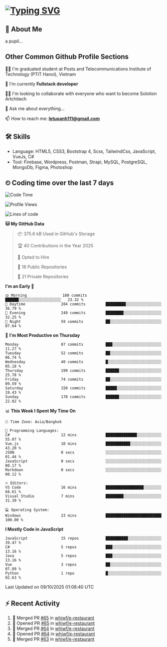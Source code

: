 # [![Typing SVG](https://readme-typing-svg.herokuapp.com?color=%23FFC83D&lines=Hi%2C+I'm+Le%2C+Tu+Oanh+%F0%9F%91%8B)](https://git.io/typing-svg)

## 🚀 About Me
a pupil...

<!-- ![GitHub metrics](https://metrics.lecoq.io/whiwf)   -->

## Other Common Github Profile Sections

👩‍🎓 I'm graduated student at Posts and Telecommunications Institute of Technology (PTIT Hanoi), Vietnam

🌱 I'm currently **Fullstack developer**

👯‍♀️ I'm looking to collaborate with everyone who want to become Solotion Artchitech

💬 Ask me about everything...

📫 How to reach me: **letuoanh111@gmail.com**

## 🛠 Skills
- Language: HTML5, CSS3, Bootstrap 4, Scss, TailwindCss, JavaScript, VueJs, C#
- Tool: Firebase, Wordpress, Postman, Strapi, MySQL, PostgreSQL, MongoDb, Figma, Photoshop

## ⏲ Coding time over the last 7 days
<!--START_SECTION:waka-->
![Code Time](http://img.shields.io/badge/Code%20Time-732%20hrs%203%20mins-blue)

![Profile Views](http://img.shields.io/badge/Profile%20Views-10-blue)

![Lines of code](https://img.shields.io/badge/From%20Hello%20World%20I%27ve%20Written-316.3%20thousand%20lines%20of%20code-blue)

**🐱 My GitHub Data** 

> 📦 375.6 kB Used in GitHub's Storage 
 > 
> 🏆 40 Contributions in the Year 2025
 > 
> 💼 Opted to Hire
 > 
> 📜 18 Public Repositories 
 > 
> 🔑 21 Private Repositories 
 > 
**I'm an Early 🐤** 

```text
🌞 Morning                180 commits         ██████░░░░░░░░░░░░░░░░░░░   23.32 % 
🌆 Daytime                284 commits         █████████░░░░░░░░░░░░░░░░   36.79 % 
🌃 Evening                249 commits         ████████░░░░░░░░░░░░░░░░░   32.25 % 
🌙 Night                  59 commits          ██░░░░░░░░░░░░░░░░░░░░░░░   07.64 % 
```
📅 **I'm Most Productive on Thursday** 

```text
Monday                   87 commits          ███░░░░░░░░░░░░░░░░░░░░░░   11.27 % 
Tuesday                  52 commits          ██░░░░░░░░░░░░░░░░░░░░░░░   06.74 % 
Wednesday                40 commits          █░░░░░░░░░░░░░░░░░░░░░░░░   05.18 % 
Thursday                 199 commits         ██████░░░░░░░░░░░░░░░░░░░   25.78 % 
Friday                   74 commits          ██░░░░░░░░░░░░░░░░░░░░░░░   09.59 % 
Saturday                 150 commits         █████░░░░░░░░░░░░░░░░░░░░   19.43 % 
Sunday                   170 commits         ██████░░░░░░░░░░░░░░░░░░░   22.02 % 
```


📊 **This Week I Spent My Time On** 

```text
🕑︎ Time Zone: Asia/Bangkok

💬 Programming Languages: 
C#                       12 mins             ██████████████░░░░░░░░░░░   55.07 % 
Vue.js                   10 mins             ███████████░░░░░░░░░░░░░░   43.20 % 
JSON                     0 secs              ░░░░░░░░░░░░░░░░░░░░░░░░░   01.44 % 
JavaScript               0 secs              ░░░░░░░░░░░░░░░░░░░░░░░░░   00.17 % 
Markdown                 0 secs              ░░░░░░░░░░░░░░░░░░░░░░░░░   00.12 % 

🔥 Editors: 
VS Code                  16 mins             █████████████████░░░░░░░░   68.61 % 
Visual Studio            7 mins              ████████░░░░░░░░░░░░░░░░░   31.39 % 

💻 Operating System: 
Windows                  23 mins             █████████████████████████   100.00 % 
```

**I Mostly Code in JavaScript** 

```text
JavaScript               15 repos            ██████████░░░░░░░░░░░░░░░   39.47 % 
C#                       5 repos             ███░░░░░░░░░░░░░░░░░░░░░░   13.16 % 
Java                     5 repos             ███░░░░░░░░░░░░░░░░░░░░░░   13.16 % 
Vue                      3 repos             ██░░░░░░░░░░░░░░░░░░░░░░░   07.89 % 
Python                   1 repo              █░░░░░░░░░░░░░░░░░░░░░░░░   02.63 % 
```




 Last Updated on 09/10/2025 01:08:40 UTC
<!--END_SECTION:waka-->

## ⚡ Recent Activity
<!-- [![Top Langs](https://github-readme-stats.vercel.app/api/top-langs/?username=whiwf&layout=compact&theme=radical&hide=css)](https://github.com/anuraghazra/github-readme-stats)
 -->
<!-- <p><img align="center" src="https://github-readme-streak-stats.herokuapp.com/?user=oanhlt111&theme=radical" alt="oanhlt111" /></p> -->


<!--START_SECTION:activity-->
1. 🎉 Merged PR [#65](https://github.com/whiwf/e-restaurant/pull/65) in [whiwf/e-restaurant](https://github.com/whiwf/e-restaurant)
2. 💪 Opened PR [#65](https://github.com/whiwf/e-restaurant/pull/65) in [whiwf/e-restaurant](https://github.com/whiwf/e-restaurant)
3. 🎉 Merged PR [#64](https://github.com/whiwf/e-restaurant/pull/64) in [whiwf/e-restaurant](https://github.com/whiwf/e-restaurant)
4. 💪 Opened PR [#64](https://github.com/whiwf/e-restaurant/pull/64) in [whiwf/e-restaurant](https://github.com/whiwf/e-restaurant)
5. 🎉 Merged PR [#63](https://github.com/whiwf/e-restaurant/pull/63) in [whiwf/e-restaurant](https://github.com/whiwf/e-restaurant)
<!--END_SECTION:activity-->
